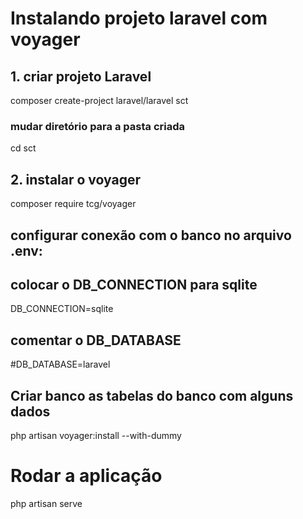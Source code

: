 # Instalando projeto laravel com voyager
## 1. criar projeto Laravel
composer create-project laravel/laravel sct
### mudar diretório para a pasta criada
cd sct
## 2. instalar o voyager
composer require tcg/voyager
## configurar conexão com o banco no arquivo .env:
## colocar o DB_CONNECTION para sqlite
DB_CONNECTION=sqlite
## comentar o DB_DATABASE
#DB_DATABASE=laravel

## Criar banco as tabelas do banco com alguns dados
php artisan voyager:install --with-dummy

# Rodar a aplicação
php artisan serve
